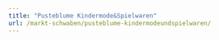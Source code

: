 ```yaml
---
title: "Pusteblume Kindermode&Spielwaren"
url: /markt-schwaben/pusteblume-kindermodeundspielwaren/
---
```

